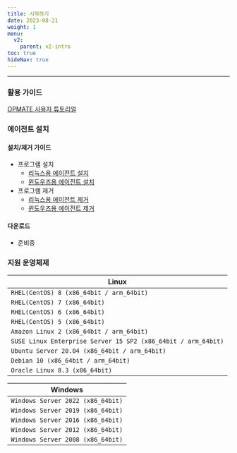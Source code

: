```yaml
---
title: 시작하기
date: 2023-08-21
weight: 1
menu:
  v2:
    parent: v2-intro
toc: true
hideNav: true
---
```

---

### 활용 가이드

[OPMATE 사용자 튜토리얼](../tutorial/tutorial1)

### 에이전트 설치

#### 설치/제거 가이드

- 프로그램 설치
  - [리눅스용 에이전트 설치](../agentinstall#Linux)
  - [윈도우즈용 에이전트 설치](../agentinstall#Windows)
- 프로그램 제거
  - [리눅스용 에이전트 제거](../agentuninstall#Linux)
  - [윈도우즈용 에이전트 제거](../agentuninstall#Windows)


#### 다운로드

- 준비중

<!--
**주의** : **마스터의 버전이 V2.0**인 경우에만 아래 에이전트를 설치하시기 바랍니다.

- **OPMATE Agent _v2.0.004_**
  - [opma-installer-2.0.004-linux-20211230.tar.gz](https://github.com/opmate/opmate.github.io/releases/download/OPMATE-AGENT-v2.0.004/opma-installer-2.0.004-linux-20211230.tar.gz)
  - [opma-installer-2.0.004-windows-20211230.exe](https://github.com/opmate/opmate.github.io/releases/download/OPMATE-AGENT-v2.0.004/opma-installer-2.0.004-windows-20211230.exe)
-->

### 지원 운영체제

| Linux                                  				   		|
|---------------------------------------------------------------|
| `RHEL(CentOS) 8 (x86_64bit / arm_64bit)`				  		|
| `RHEL(CentOS) 7 (x86_64bit)`             					 	|
| `RHEL(CentOS) 6 (x86_64bit)`                               	|
| `RHEL(CentOS) 5 (x86_64bit)`                             	 	|
| `Amazon Linux 2 (x86_64bit / arm_64bit)`                    	|
| `SUSE Linux Enterprise Server 15 SP2 (x86_64bit / arm_64bit)`	|
| `Ubuntu Server 20.04 (x86_64bit / arm_64bit)`                 |
| `Debian 10 (x86_64bit / arm_64bit)`                   		|
| `Oracle Linux 8.3 (x86_64bit)	`								|

| Windows                                  				   		|
|---------------------------------------------------------------|
| `Windows Server 2022 (x86_64bit)`			  					|
| `Windows Server 2019 (x86_64bit)`          					|
| `Windows Server 2016 (x86_64bit)`           					|
| `Windows Server 2012 (x86_64bit)`             				|
| `Windows Server 2008 (x86_64bit)`             				|

